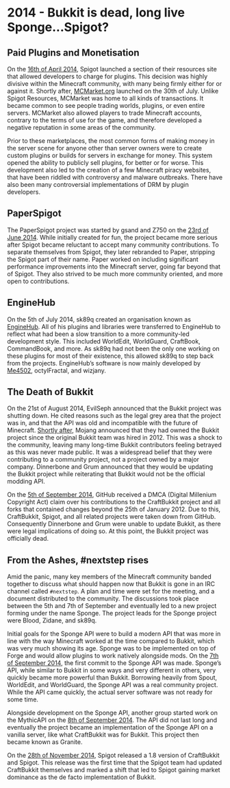 # 2014 - Bukkit is dead, long live Sponge...Spigot?

## Paid Plugins and Monetisation

On the [16th of April 2014](https://www.spigotmc.org/threads/did-you-know-google-authenticator-premium-resources.16306/), Spigot launched a section of their resources site that allowed developers to charge for plugins. This decision was highly divisive within the Minecraft community, with many being firmly either for or against it. Shortly after, [MCMarket.org](https://www.mc-market.org/) launched on the 30th of July. Unlike Spigot Resources, MCMarket was home to all kinds of transactions. It became common to see people trading worlds, plugins, or even entire servers. MCMarket also allowed players to trade Minecraft accounts, contrary to the terms of use for the game, and therefore developed a negative reputation in some areas of the community.

Prior to these marketplaces, the most common forms of making money in the server scene for anyone other than server owners were to create custom plugins or builds for servers in exchange for money. This system opened the ability to publicly sell plugins, for better or for worse. This development also led to the creation of a few Minecraft piracy websites, that have been riddled with controversy and malware outbreaks. There have also been many controversial implementations of DRM by plugin developers.

## PaperSpigot

The PaperSpigot project was started by gsand and Z750 on the [23rd of June 2014](https://github.com/PaperMC/Paper/commit/b9179a0a04ab1fa4e95e88aa59cdebc9c73dc433). While initially created for fun, the project became more serious after Spigot became reluctant to accept many community contributions. To separate themselves from Spigot, they later rebranded to Paper, stripping the Spigot part of their name. Paper worked on including significant performance improvements into the Minecraft server, going far beyond that of Spigot. They also strived to be much more community oriented, and more open to contributions.

## EngineHub

On the 5th of July 2014, sk89q created an organisation known as [EngineHub](https://enginehub.org/). All of his plugins and libraries were transferred to EngineHub to reflect what had been a slow transition to a more community-led development style. This included WorldEdit, WorldGuard, CraftBook, CommandBook, and more. As sk89q had not been the only one working on these plugins for most of their existence, this allowed sk89q to step back from the projects. EngineHub’s software is now mainly developed by [Me4502](https://madelinemiller.dev/contact/), octylFractal, and wizjany.

## The Death of Bukkit

On the 21st of August 2014, EvilSeph announced that the Bukkit project was shutting down. He cited reasons such as the legal grey area that the project was in, and that the API was old and incompatible with the future of Minecraft. [Shortly after](http://web.archive.org/web/20140909045841/https://storify.com/lukegb/the-tale-of-bukkit-for-minecraft-1-8), Mojang announced that they had owned the Bukkit project since the original Bukkit team was hired in 2012. This was a shock to the community, leaving many long-time Bukkit contributors feeling betrayed as this was never made public. It was a widespread belief that they were contributing to a community project, not a project owned by a major company. Dinnerbone and Grum announced that they would be updating the Bukkit project while reiterating that Bukkit would not be the official modding API.

On the [5th of September 2014](https://github.com/github/dmca/blob/master/2014/2014-09-05-CraftBukkit.md), GitHub received a DMCA (Digital Millenium Copyright Act) claim over his contributions to the CraftBukkit project and all forks that contained changes beyond the 25th of January 2012. Due to this, CraftBukkit, Spigot, and all related projects were taken down from GitHub. Consequently Dinnerbone and Grum were unable to update Bukkit, as there were legal implications of doing so. At this point, the Bukkit project was officially dead.

## From the Ashes, #nextstep rises

Amid the panic, many key members of the Minecraft community banded together to discuss what should happen now that Bukkit is gone in an IRC channel called `#nextstep`. A plan and time were set for the meeting, and a document distributed to the community. The discussions took place between the 5th and 7th of September and eventually led to a new project forming under the name Sponge. The project leads for the Sponge project were Blood, Zidane, and sk89q.

Initial goals for the Sponge API were to build a modern API that was more in line with the way Minecraft worked at the time compared to Bukkit, which was very much showing its age. Sponge was to be implemented on top of Forge and would allow plugins to work natively alongside mods. On the [7th of September 2014](https://github.com/SpongePowered/SpongeAPI/commit/5a96c646c017fb853ee0260ca2c213445e7acdd6), the first commit to the Sponge API was made. Sponge’s API, while similar to Bukkit in some ways and very different in others, very quickly became more powerful than Bukkit. Borrowing heavily from Spout, WorldEdit, and WorldGuard, the Sponge API was a real community project. While the API came quickly, the actual server software was not ready for some time.

Alongside development on the Sponge API, another group started work on the MythicAPI on the [8th of September 2014](https://github.com/jamierocks/Granite/commit/47d23d16545e7975f14dc5fc32ca9e7015dad0e1). The API did not last long and eventually the project became an implementation of the Sponge API on a vanilla server, like what CraftBukkit was for Bukkit. This project then became known as Granite.

On the [28th of November 2014](https://www.spigotmc.org/threads/bukkit-craftbukkit-spigot-1-8.36598/), Spigot released a 1.8 version of CraftBukkit and Spigot. This release was the first time that the Spigot team had updated CraftBukkit themselves and marked a shift that led to Spigot gaining market dominance as the de facto implementation of Bukkit.
